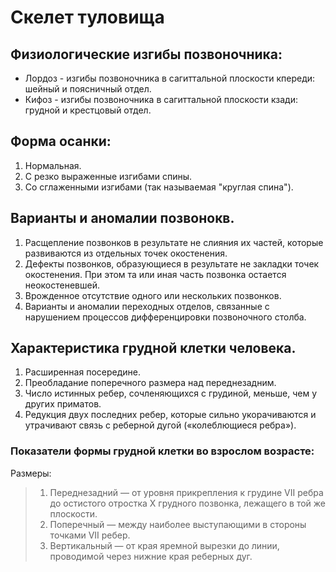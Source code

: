 # Скелет туловища

## Физиологические изгибы позвоночника:
- Лордоз - изгибы позвоночника в сагиттальной плоскости кпереди: шейный и поясничный отдел.
- Кифоз - изгибы позвоночника в сагиттальной плоскости кзади: грудной и крестцовый отдел.

## Форма осанки:
1. Нормальная.
2. С резко выраженные изгибами спины.
3. Со сглаженными изгибами (так называемая "круглая спина").

## Варианты и аномалии позвонокв.
1. Расщепление позвонков в результате не слияния их частей, которые развиваются из отдельных точек окостенения.
2. Дефекты позвонков, образующиеся в результате не закладки точек окостенения. При этом та или иная часть позвонка остается неокостеневшей.
3. Врожденное отсутствие одного или нескольких позвонков.
4. Варианты и аномалии переходных отделов, связанные с нарушением процессов дифференцировки позвоночного столба. 

## Характеристика грудной клетки человека.
1. Расширенная посередине.
2. Преобладание поперечного размера над переднезадним.
3. Число истинных ребер, сочленяющихся с грудиной, меньше, чем у других приматов. 
4. Редукция двух последних ребер, которые сильно укорачиваются и утрачивают связь с реберной дугой («колеблющиеся ребра»).
### Показатели формы грудной клетки во взрослом возрасте:
Размеры:
> 1. Переднезадний — от уровня прикрепления к грудине VII ребра до остистого отростка X грудного позвонка, лежащего в той же плоскости.
> 2. Поперечный — между наиболее выступающими в стороны точками VII ребер.
> 3. Вертикальный — от края яремной вырезки до линии, проводимой через нижние края реберных дуг.
